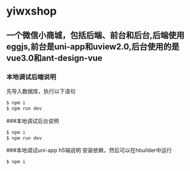 # yiwxshop



## 一个微信小商城，包括后端、前台和后台,后端使用eggjs,前台是uni-app和uview2.0,后台使用的是vue3.0和ant-design-vue



### 本地调试后端说明
先导入数据库，执行以下语句
```bash
$ npm i
$ npm run dev
```
###本地调试后台说明
```bash
$ npm i
$ npm run dev
```
###本地调试uni-app h5端说明
安装依赖，然后可以在hbuilder中运行
```bash
$ npm i
```
